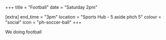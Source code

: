+++
title = "Football"
date = "Saturday 2pm"

[extra]
end_time = "3pm"
location = "Sports Hub - 5 aside pitch 5"
colour = "social"
icon = "ph-soccer-ball"
+++

We doing football
